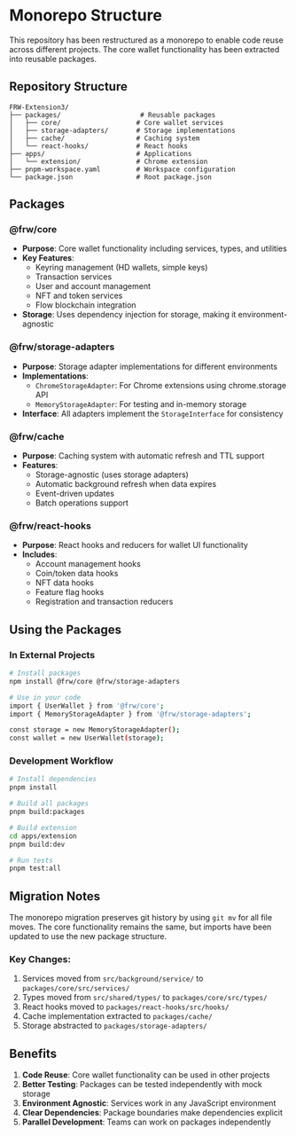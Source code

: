 # Monorepo Structure

This repository has been restructured as a monorepo to enable code reuse across different projects. The core wallet functionality has been extracted into reusable packages.

## Repository Structure

```
FRW-Extension3/
├── packages/                    # Reusable packages
│   ├── core/                   # Core wallet services
│   ├── storage-adapters/       # Storage implementations
│   ├── cache/                  # Caching system
│   └── react-hooks/            # React hooks
├── apps/                       # Applications
│   └── extension/              # Chrome extension
├── pnpm-workspace.yaml         # Workspace configuration
└── package.json                # Root package.json
```

## Packages

### @frw/core
- **Purpose**: Core wallet functionality including services, types, and utilities
- **Key Features**:
  - Keyring management (HD wallets, simple keys)
  - Transaction services
  - User and account management
  - NFT and token services
  - Flow blockchain integration
- **Storage**: Uses dependency injection for storage, making it environment-agnostic

### @frw/storage-adapters
- **Purpose**: Storage adapter implementations for different environments
- **Implementations**:
  - `ChromeStorageAdapter`: For Chrome extensions using chrome.storage API
  - `MemoryStorageAdapter`: For testing and in-memory storage
- **Interface**: All adapters implement the `StorageInterface` for consistency

### @frw/cache
- **Purpose**: Caching system with automatic refresh and TTL support
- **Features**:
  - Storage-agnostic (uses storage adapters)
  - Automatic background refresh when data expires
  - Event-driven updates
  - Batch operations support

### @frw/react-hooks
- **Purpose**: React hooks and reducers for wallet UI functionality
- **Includes**:
  - Account management hooks
  - Coin/token data hooks
  - NFT data hooks
  - Feature flag hooks
  - Registration and transaction reducers

## Using the Packages

### In External Projects

```bash
# Install packages
npm install @frw/core @frw/storage-adapters

# Use in your code
import { UserWallet } from '@frw/core';
import { MemoryStorageAdapter } from '@frw/storage-adapters';

const storage = new MemoryStorageAdapter();
const wallet = new UserWallet(storage);
```

### Development Workflow

```bash
# Install dependencies
pnpm install

# Build all packages
pnpm build:packages

# Build extension
cd apps/extension
pnpm build:dev

# Run tests
pnpm test:all
```

## Migration Notes

The monorepo migration preserves git history by using `git mv` for all file moves. The core functionality remains the same, but imports have been updated to use the new package structure.

### Key Changes:
1. Services moved from `src/background/service/` to `packages/core/src/services/`
2. Types moved from `src/shared/types/` to `packages/core/src/types/`
3. React hooks moved to `packages/react-hooks/src/hooks/`
4. Cache implementation extracted to `packages/cache/`
5. Storage abstracted to `packages/storage-adapters/`

## Benefits

1. **Code Reuse**: Core wallet functionality can be used in other projects
2. **Better Testing**: Packages can be tested independently with mock storage
3. **Environment Agnostic**: Services work in any JavaScript environment
4. **Clear Dependencies**: Package boundaries make dependencies explicit
5. **Parallel Development**: Teams can work on packages independently